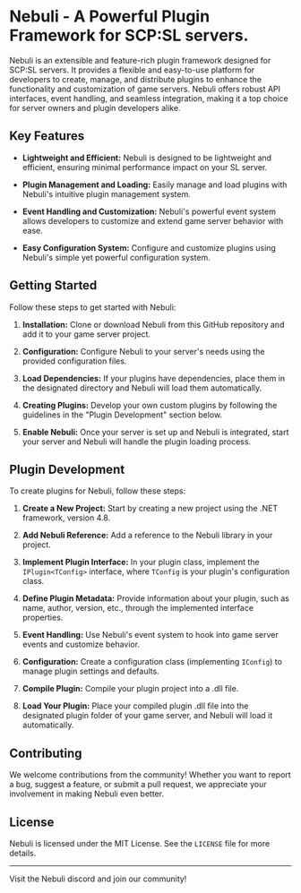 # Nebuli - A Powerful Plugin Framework for SCP:SL servers.

Nebuli is an extensible and feature-rich plugin framework designed for SCP:SL servers. It provides a flexible and easy-to-use platform for developers to create, manage, and distribute plugins to enhance the functionality and customization of game servers. Nebuli offers robust API interfaces, event handling, and seamless integration, making it a top choice for server owners and plugin developers alike.

## Key Features

- **Lightweight and Efficient:** Nebuli is designed to be lightweight and efficient, ensuring minimal performance impact on your SL server.

- **Plugin Management and Loading:** Easily manage and load plugins with Nebuli's intuitive plugin management system.

- **Event Handling and Customization:** Nebuli's powerful event system allows developers to customize and extend game server behavior with ease.

- **Easy Configuration System:** Configure and customize plugins using Nebuli's simple yet powerful configuration system.

## Getting Started

Follow these steps to get started with Nebuli:

1. **Installation:** Clone or download Nebuli from this GitHub repository and add it to your game server project.

2. **Configuration:** Configure Nebuli to your server's needs using the provided configuration files.

3. **Load Dependencies:** If your plugins have dependencies, place them in the designated directory and Nebuli will load them automatically.

4. **Creating Plugins:** Develop your own custom plugins by following the guidelines in the "Plugin Development" section below.

5. **Enable Nebuli:** Once your server is set up and Nebuli is integrated, start your server and Nebuli will handle the plugin loading process.

## Plugin Development

To create plugins for Nebuli, follow these steps:

1. **Create a New Project:** Start by creating a new project using the .NET framework, version 4.8.

2. **Add Nebuli Reference:** Add a reference to the Nebuli library in your project.

3. **Implement Plugin Interface:** In your plugin class, implement the `IPlugin<TConfig>` interface, where `TConfig` is your plugin's configuration class.

4. **Define Plugin Metadata:** Provide information about your plugin, such as name, author, version, etc., through the implemented interface properties.

5. **Event Handling:** Use Nebuli's event system to hook into game server events and customize behavior.

6. **Configuration:** Create a configuration class (implementing `IConfig`) to manage plugin settings and defaults.

7. **Compile Plugin:** Compile your plugin project into a .dll file.

8. **Load Your Plugin:** Place your compiled plugin .dll file into the designated plugin folder of your game server, and Nebuli will load it automatically.

## Contributing

We welcome contributions from the community! Whether you want to report a bug, suggest a feature, or submit a pull request, we appreciate your involvement in making Nebuli even better.

## License

Nebuli is licensed under the MIT License. See the `LICENSE` file for more details.

---

Visit the Nebuli discord and join our community!
